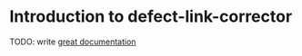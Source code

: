 # Introduction to defect-link-corrector

TODO: write [great documentation](http://jacobian.org/writing/what-to-write/)
